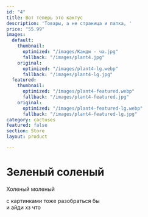 ```yaml
---
id: "4"
title: Вот теперь это кактус
description: 'Товары, а не страница и папка, '
price: "55.99"
images:
  default:
    thumbnail:
      optimized: "/images/Камди - ча.jpg"
      fallback: "/images/plant4.jpg"
    original:
      optimized: "/images/plant4-lg.webp"
      fallback: "/images/plant4-lg.jpg"
  featured:
    thumbnail:
      optimized: "/images/plant4-featured.webp"
      fallback: "/images/plant4-featured.jpg"
    original:
      optimized: "/images/plant4-featured-lg.webp"
      fallback: "/images/plant4-featured-lg.jpg"
category: cactuses
featured: false
section: Store
layout: product

---
```

# Зеленый соленый

Холеный моленый

с картинками тоже разобраться бы  
 и айди хз что